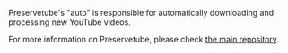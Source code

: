 Preservetube's "auto" is responsible for automatically downloading and processing new YouTube videos. 

For more information on Preservetube, please check [the main repository](https://github.com/PreserveTube/PreserveTube).